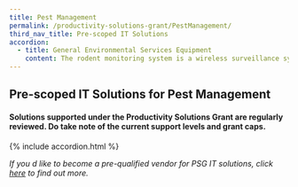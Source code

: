 ```yaml
---
title: Pest Management
permalink: /productivity-solutions-grant/PestManagement/
third_nav_title: Pre-scoped IT Solutions
accordion:
  - title: General Environmental Services Equipment
    content: The rodent monitoring system is a wireless surveillance system that monitors, analyses and maps rodent activity to provide real time data for pest control operators to conduct targeted pest control measures.   <br/><br/><a href='/productivity-solutions-grant/detailedfiles/detailedfilesrow431' target='_blank' style='color:#037e8a'>Rodent Monitoring System</a><br/>
---
```


## Pre-scoped IT Solutions for Pest Management

#### Solutions supported under the Productivity Solutions Grant are regularly reviewed. Do take note of the current support levels and grant caps.

{% include accordion.html %}

*If you d like to become a pre-qualified vendor for PSG IT solutions, click <a target='_blank' href='https://www.imda.gov.sg/icmvendors' >here</a> to find out more.*

